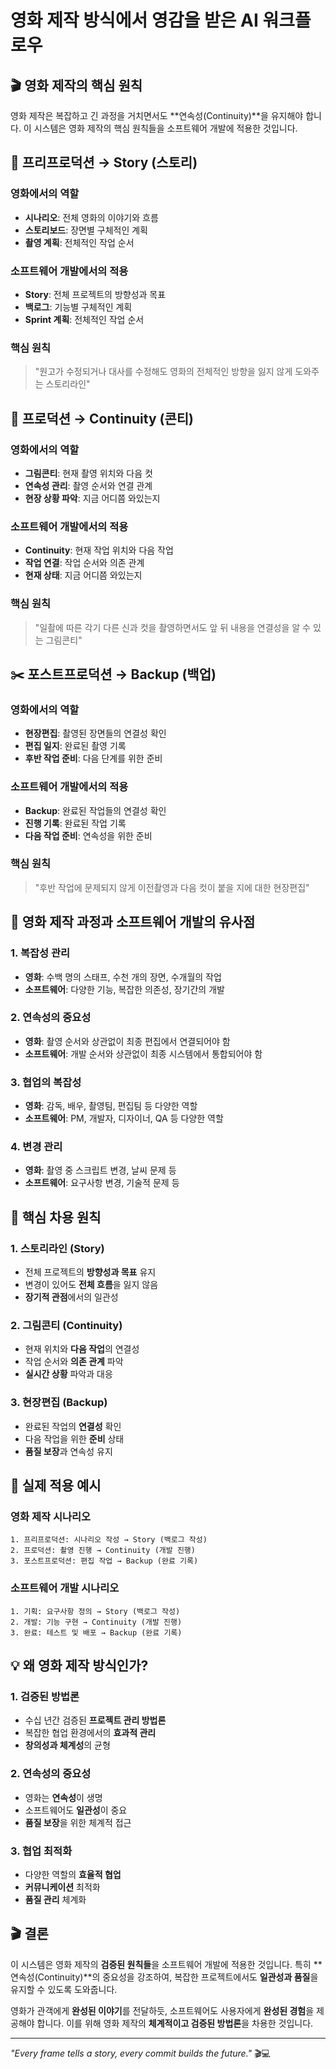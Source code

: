 # 영화 제작 방식에서 영감을 받은 AI 워크플로우

## 🎬 영화 제작의 핵심 원칙

영화 제작은 복잡하고 긴 과정을 거치면서도 **연속성(Continuity)**을 유지해야 합니다. 이 시스템은 영화 제작의 핵심 원칙들을 소프트웨어 개발에 적용한 것입니다.

## 📝 프리프로덕션 → Story (스토리)

### 영화에서의 역할
- **시나리오**: 전체 영화의 이야기와 흐름
- **스토리보드**: 장면별 구체적인 계획
- **촬영 계획**: 전체적인 작업 순서

### 소프트웨어 개발에서의 적용
- **Story**: 전체 프로젝트의 방향성과 목표
- **백로그**: 기능별 구체적인 계획
- **Sprint 계획**: 전체적인 작업 순서

### 핵심 원칙
> "원고가 수정되거나 대사를 수정해도 영화의 전체적인 방향을 잃지 않게 도와주는 스토리라인"

## 🎥 프로덕션 → Continuity (콘티)

### 영화에서의 역할
- **그림콘티**: 현재 촬영 위치와 다음 컷
- **연속성 관리**: 촬영 순서와 연결 관계
- **현장 상황 파악**: 지금 어디쯤 와있는지

### 소프트웨어 개발에서의 적용
- **Continuity**: 현재 작업 위치와 다음 작업
- **작업 연결**: 작업 순서와 의존 관계
- **현재 상태**: 지금 어디쯤 와있는지

### 핵심 원칙
> "일촬에 따른 각기 다른 신과 컷을 촬영하면서도 앞 뒤 내용을 연결성을 알 수 있는 그림콘티"

## ✂️ 포스트프로덕션 → Backup (백업)

### 영화에서의 역할
- **현장편집**: 촬영된 장면들의 연결성 확인
- **편집 일지**: 완료된 촬영 기록
- **후반 작업 준비**: 다음 단계를 위한 준비

### 소프트웨어 개발에서의 적용
- **Backup**: 완료된 작업들의 연결성 확인
- **진행 기록**: 완료된 작업 기록
- **다음 작업 준비**: 연속성을 위한 준비

### 핵심 원칙
> "후반 작업에 문제되지 않게 이전촬영과 다음 컷이 붙을 지에 대한 현장편집"

## 🔄 영화 제작 과정과 소프트웨어 개발의 유사점

### 1. 복잡성 관리
- **영화**: 수백 명의 스태프, 수천 개의 장면, 수개월의 작업
- **소프트웨어**: 다양한 기능, 복잡한 의존성, 장기간의 개발

### 2. 연속성의 중요성
- **영화**: 촬영 순서와 상관없이 최종 편집에서 연결되어야 함
- **소프트웨어**: 개발 순서와 상관없이 최종 시스템에서 통합되어야 함

### 3. 협업의 복잡성
- **영화**: 감독, 배우, 촬영팀, 편집팀 등 다양한 역할
- **소프트웨어**: PM, 개발자, 디자이너, QA 등 다양한 역할

### 4. 변경 관리
- **영화**: 촬영 중 스크립트 변경, 날씨 문제 등
- **소프트웨어**: 요구사항 변경, 기술적 문제 등

## 🎯 핵심 차용 원칙

### 1. 스토리라인 (Story)
- 전체 프로젝트의 **방향성과 목표** 유지
- 변경이 있어도 **전체 흐름**을 잃지 않음
- **장기적 관점**에서의 일관성

### 2. 그림콘티 (Continuity)
- 현재 위치와 **다음 작업**의 연결성
- 작업 순서와 **의존 관계** 파악
- **실시간 상황** 파악과 대응

### 3. 현장편집 (Backup)
- 완료된 작업의 **연결성** 확인
- 다음 작업을 위한 **준비** 상태
- **품질 보장**과 연속성 유지

## 🚀 실제 적용 예시

### 영화 제작 시나리오
```
1. 프리프로덕션: 시나리오 작성 → Story (백로그 작성)
2. 프로덕션: 촬영 진행 → Continuity (개발 진행)
3. 포스트프로덕션: 편집 작업 → Backup (완료 기록)
```

### 소프트웨어 개발 시나리오
```
1. 기획: 요구사항 정의 → Story (백로그 작성)
2. 개발: 기능 구현 → Continuity (개발 진행)
3. 완료: 테스트 및 배포 → Backup (완료 기록)
```

## 💡 왜 영화 제작 방식인가?

### 1. 검증된 방법론
- 수십 년간 검증된 **프로젝트 관리 방법론**
- 복잡한 협업 환경에서의 **효과적 관리**
- **창의성과 체계성**의 균형

### 2. 연속성의 중요성
- 영화는 **연속성**이 생명
- 소프트웨어도 **일관성**이 중요
- **품질 보장**을 위한 체계적 접근

### 3. 협업 최적화
- 다양한 역할의 **효율적 협업**
- **커뮤니케이션** 최적화
- **품질 관리** 체계화

## 🎬 결론

이 시스템은 영화 제작의 **검증된 원칙들**을 소프트웨어 개발에 적용한 것입니다. 특히 **연속성(Continuity)**의 중요성을 강조하여, 복잡한 프로젝트에서도 **일관성과 품질**을 유지할 수 있도록 도와줍니다.

영화가 관객에게 **완성된 이야기**를 전달하듯, 소프트웨어도 사용자에게 **완성된 경험**을 제공해야 합니다. 이를 위해 영화 제작의 **체계적이고 검증된 방법론**을 차용한 것입니다.

---

*"Every frame tells a story, every commit builds the future."* 🎬💻

